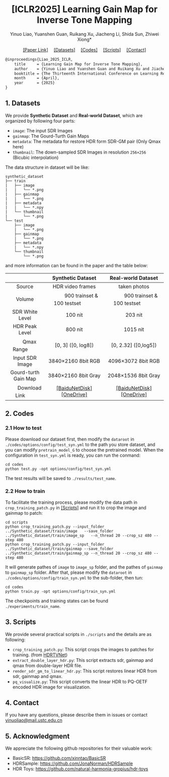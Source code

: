 <h1 align="center">[ICLR2025] Learning Gain Map for Inverse Tone Mapping</h1>

<p align="center">Yinuo Liao, Yuanshen Guan, Ruikang Xu, Jiacheng Li, Shida Sun, Zhiwei Xiong*</p>

<p align="center">
  <a href="https://openreview.net/pdf?id=GtHRhpgpzB" target="_blank">[Paper Link]</a>　
  <a href="#dataset">[Datasets]</a>　
  <a href="#code">[Codes]</a>　
  <a href="#script">[Scripts]</a>　
  <a href="#concact">[Contact]</a>
</p>

```tex
@inproceedings{Liao_2025_ICLR,
    title     = {Learning Gain Map for Inverse Tone Mapping},
    author    = {Yinuo Liao and Yuanshen Guan and Ruikang Xu and Jiacheng Li and Shida Sun and Zhiwei Xiong},
    booktitle = {The Thirteenth International Conference on Learning Representations},
    month     = {April},
    year      = {2025}
}
```



<h2 id="dataset">1. Datasets</h2>

We provide **Synthetic Dataset** and **Real-world Dataset**, which are organized by following four parts:

- `image`: The input SDR Images
- `gainmap`: The Gourd-Turth Gain Maps
- `metadata`: The metadata for restore HDR form SDR-GM pair (Only Qmax here)
- `thumbnail`: The down-sampled SDR Images in resolution `256×256` (Bicubic interpolation)

The data structure in dataset will be like:

```
synthetic_dataset
├── train
|   ├── image
|   |   └── *.png
|   ├── gainmap
|   |   └── *.png
|   ├── metadata
|   |   └── *.npy
|   └── thumbnail
|       └── *.png
└── test
    ├── image
    |   └── *.png
    ├── gainmap
    |   └── *.png
    ├── metadata
    |   └── *.npy
    └── thumbnail
        └── *.png
```

and more information can be found in the paper and the table below:

|             |      Synthetic Dataset      |     Real-world Dataset      |
| :---------: | :-------------------------: | :-------------------------: |
|   Source    |      HDR video frames       |        taken photos         |
|   Volume    | ㅤㅤㅤ900 trainset & 100 testsetㅤㅤㅤ | ㅤㅤㅤ900 trainset & 100 testsetㅤㅤㅤ |
| SDR White Level |           100 nit           |           203 nit           |
| HDR Peak Level |           800 nit           |          1015 nit           |
| ㅤㅤQmax Rangeㅤㅤ |     [0, 3]  ([0, log8])     |    [0, 2.32]  ([0,log5])    |
| Input SDR Image |                      3840×2160 8bit RGB                      |                      4096×3072 8bit RGB                      |
| Gourd-turth Gain Map |                     3840×2160 8bit Gray                      |                     2048×1536 8bit Gray                      |
| ㅤㅤDownload Linkㅤㅤ | [[BaiduNetDisk]](https://pan.baidu.com/s/1I3gzQN-MqP62FMnlyhzdqA?pwd=1958) [[OneDrive]](https://stuxidianeducn-my.sharepoint.com/:f:/g/personal/ynliao_stu_xidian_edu_cn/Etsw2xb9LJBIgDsJ2lbh9CsBofhFihU0q7HbyM3Hm6P2_Q?e=hRccCg)　| [[BaiduNetDisk]](https://pan.baidu.com/s/1I3gzQN-MqP62FMnlyhzdqA?pwd=1958) [[OneDrive]](https://stuxidianeducn-my.sharepoint.com/:f:/g/personal/ynliao_stu_xidian_edu_cn/Etsw2xb9LJBIgDsJ2lbh9CsBofhFihU0q7HbyM3Hm6P2_Q?e=hRccCg) |



<h2 id="code">2. Codes</h2>

### 2.1 How to test

Please download our dataset first, then modify the `dataroot` in `./codes/options/config/test_syn.yml`  to the path you store dataset, and you can modify `pretrain_model_G` to choose the pretrained model. When the configuration in `test_syn.yml` is ready, you can run the conmand:

```
cd codes
python test.py -opt options/config/test_syn.yml
```

The test results will be saved to `./results/test_name`.

### 2.2 How to train

To facilitate the training process, please modify the data path in `crop_training_patch.py` in <a href="#script">[Scripts]</a> and run it to crop the image and gainmap to patch:

```
cd scripts
python crop_training_patch.py --input_folder ../Synthetic_dataset/train/image   --save_folder ../Synthetic_dataset/train/image_sp   --n_thread 20 --crop_sz 480 --step 480
python crop_training_patch.py --input_folder ../Synthetic_dataset/train/gainmap --save_folder ../Synthetic_dataset/train/gainmap_sp --n_thread 20 --crop_sz 480 --step 480
```

It will generate pathes of `image` to `image_sp` folder, and the pathes of `gainmap` to `gainmap_sp` folder. After that, please modify the `dataroot` in `./codes/options/config/train_syn.yml`  to the sub-folder, then tun:

```
cd codes
python train.py -opt options/config/train_syn.yml
```

The checkpoints and training states can be found  `./experiments/train_name`.



<h2 id="script">3. Scripts</h2>

We provide several practical scripts in `./scripts` and the details are as following:

- `crop_training_patch.py`: This script crops the images to patches for training. (from [HDRTVNet](https://github.com/chxy95/HDRTVNet))
- `extract_double_layer_hdr.py`: This script extracts sdr, gainmap and qmax from double-layer HDR file.
- `render_sdr_gm_to_linear_hdr.py`: This script restores linear HDR from sdr, gainmap and qmax.
- `pq_visualize.py`: This script converts the linear HDR to PQ-OETF encoded HDR image for visualization. 



<h2 id="concact">4. Contact</h2>

If you have any questions, please describe them in issues or contact yinuoliao@mail.ustc.edu.cn



<h2 id="ack">5. Acknowledgment</h2>

We appreciate the following github repositories for their valuable work:

- BasicSR: https://github.com/xinntao/BasicSR
- HDRSample: https://github.com/JonaNorman/HDRSample 
- HDR Toys: https://github.com/natural-harmonia-gropius/hdr-toys
